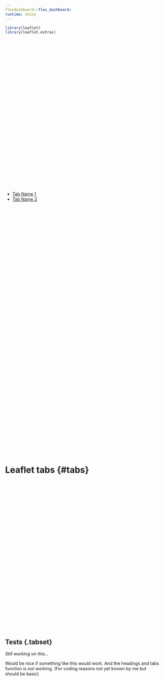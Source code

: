 ```yaml
---
flexdashboard::flex_dashboard:
runtime: shiny
---
```



```r
library(leaflet)
library(leaflet.extras)
```

<!--html_preserve--><div id="htmlwidget-6b6f356c57f38f6f82e8" style="width:100%;height:480px;" class="leaflet html-widget"></div>
<script type="application/json" data-for="htmlwidget-6b6f356c57f38f6f82e8">{"x":{"options":{"crs":{"crsClass":"L.CRS.EPSG3857","code":null,"proj4def":null,"projectedBounds":null,"options":{}}},"calls":[{"method":"addProviderTiles","args":["OpenStreetMap.BlackAndWhite",null,null,{"errorTileUrl":"","noWrap":false,"detectRetina":false}]},{"method":"setMaxBounds","args":[1.422041,22.625227,13.528717,36.978083]},{"method":"addEasyButton","args":[{"icon":"ion-arrow-shrink","title":"Reset View","onClick":"function(btn, map){ map.setView(map._initialCenter, map._initialZoom); }","position":"topleft"}]}],"setView":[[7.1751893,30.2189853],7,[]]},"evals":["calls.2.args.0.onClick"],"jsHooks":{"render":[{"code":"function(el, x, data) {\n  return (\nfunction(el, x){ \n  var map = this; \n  map.whenReady(function(){\n    map._initialCenter = map.getCenter(); \n    map._initialZoom = map.getZoom();\n  });\n}).call(this.getMap(), el, x, data);\n}","data":null}]}}</script><!--/html_preserve-->


<!--html_preserve--><div class="tabbable">
<ul class="nav nav-tabs shiny-tab-input" id="tbSet1" data-tabsetid="6203">
<li class="active">
<a href="#tab-6203-1" data-toggle="tab" data-value="Tab Name 1">Tab Name 1</a>
</li>
<li>
<a href="#tab-6203-2" data-toggle="tab" data-value="Tab Name 2">Tab Name 2</a>
</li>
</ul>
<div class="tab-content" data-tabsetid="6203">
<div class="tab-pane active" data-value="Tab Name 1" id="tab-6203-1">
<div id="htmlwidget-5c1e263d7160e5481175" style="width:100%;height:400px;" class="leaflet html-widget"></div>
<script type="application/json" data-for="htmlwidget-5c1e263d7160e5481175">{"x":{"options":{"crs":{"crsClass":"L.CRS.EPSG3857","code":null,"proj4def":null,"projectedBounds":null,"options":{}}},"calls":[{"method":"addProviderTiles","args":["OpenStreetMap.BlackAndWhite",null,null,{"errorTileUrl":"","noWrap":false,"detectRetina":false}]},{"method":"setMaxBounds","args":[1.422041,22.625227,13.528717,36.978083]},{"method":"addEasyButton","args":[{"icon":"ion-arrow-shrink","title":"Reset View","onClick":"function(btn, map){ map.setView(map._initialCenter, map._initialZoom); }","position":"topleft"}]}],"setView":[[7.1751893,30.2189853],7,[]]},"evals":["calls.2.args.0.onClick"],"jsHooks":{"render":[{"code":"function(el, x, data) {\n  return (\nfunction(el, x){ \n  var map = this; \n  map.whenReady(function(){\n    map._initialCenter = map.getCenter(); \n    map._initialZoom = map.getZoom();\n  });\n}).call(this.getMap(), el, x, data);\n}","data":null}]}}</script>
</div>
<div class="tab-pane" data-value="Tab Name 2" id="tab-6203-2">
<div id="htmlwidget-9ce60963ee8eb04bd99d" style="width:100%;height:400px;" class="leaflet html-widget"></div>
<script type="application/json" data-for="htmlwidget-9ce60963ee8eb04bd99d">{"x":{"options":{"crs":{"crsClass":"L.CRS.EPSG3857","code":null,"proj4def":null,"projectedBounds":null,"options":{}}},"calls":[{"method":"addProviderTiles","args":["OpenStreetMap.BlackAndWhite",null,null,{"errorTileUrl":"","noWrap":false,"detectRetina":false}]},{"method":"setMaxBounds","args":[1.422041,22.625227,13.528717,36.978083]},{"method":"addEasyButton","args":[{"icon":"ion-arrow-shrink","title":"Reset View","onClick":"function(btn, map){ map.setView(map._initialCenter, map._initialZoom); }","position":"topleft"}]}],"setView":[[7.1751893,30.2189853],7,[]]},"evals":["calls.2.args.0.onClick"],"jsHooks":{"render":[{"code":"function(el, x, data) {\n  return (\nfunction(el, x){ \n  var map = this; \n  map.whenReady(function(){\n    map._initialCenter = map.getCenter(); \n    map._initialZoom = map.getZoom();\n  });\n}).call(this.getMap(), el, x, data);\n}","data":null}]}}</script>
</div>
</div>
</div><!--/html_preserve-->

# Leaflet tabs {#tabs}

<!--html_preserve--><div id="htmlwidget-0aba91a89a647b47f5ef" style="width:100%;height:480px;" class="leaflet html-widget"></div>
<script type="application/json" data-for="htmlwidget-0aba91a89a647b47f5ef">{"x":{"options":{"crs":{"crsClass":"L.CRS.EPSG3857","code":null,"proj4def":null,"projectedBounds":null,"options":{}}},"calls":[{"method":"addProviderTiles","args":["OpenStreetMap.BlackAndWhite",null,null,{"errorTileUrl":"","noWrap":false,"detectRetina":false}]},{"method":"setMaxBounds","args":[1.422041,22.625227,13.528717,36.978083]},{"method":"addEasyButton","args":[{"icon":"ion-arrow-shrink","title":"Reset View","onClick":"function(btn, map){ map.setView(map._initialCenter, map._initialZoom); }","position":"topleft"}]}],"setView":[[7.1751893,30.2189853],7,[]]},"evals":["calls.2.args.0.onClick"],"jsHooks":{"render":[{"code":"function(el, x, data) {\n  return (\nfunction(el, x){ \n  var map = this; \n  map.whenReady(function(){\n    map._initialCenter = map.getCenter(); \n    map._initialZoom = map.getZoom();\n  });\n}).call(this.getMap(), el, x, data);\n}","data":null}]}}</script><!--/html_preserve-->
## Tests {.tabset}

*Still working on this...*

Would  be nice if something like this would work. And the headings and tabs function is not working. (For coding reasons not yet known by me but should be basic)

<!--html_preserve--><div id="htmlwidget-d3b32aedbdcf7b405c8d" style="width:100%;height:480px;" class="leaflet html-widget"></div>
<script type="application/json" data-for="htmlwidget-d3b32aedbdcf7b405c8d">{"x":{"options":{"crs":{"crsClass":"L.CRS.EPSG3857","code":null,"proj4def":null,"projectedBounds":null,"options":{}}},"calls":[{"method":"addProviderTiles","args":["OpenStreetMap.BlackAndWhite",null,null,{"errorTileUrl":"","noWrap":false,"detectRetina":false}]},{"method":"setMaxBounds","args":[1.422041,22.625227,13.528717,36.978083]},{"method":"addEasyButton","args":[{"icon":"ion-arrow-shrink","title":"Reset View","onClick":"function(btn, map){ map.setView(map._initialCenter, map._initialZoom); }","position":"topleft"}]}],"setView":[[7.1751893,30.2189853],7,[]]},"evals":["calls.2.args.0.onClick"],"jsHooks":{"render":[{"code":"function(el, x, data) {\n  return (\nfunction(el, x){ \n  var map = this; \n  map.whenReady(function(){\n    map._initialCenter = map.getCenter(); \n    map._initialZoom = map.getZoom();\n  });\n}).call(this.getMap(), el, x, data);\n}","data":null}]}}</script><!--/html_preserve-->

<!--html_preserve--><div id="htmlwidget-e3a49ae1d503e744d912" style="width:100%;height:480px;" class="leaflet html-widget"></div>
<script type="application/json" data-for="htmlwidget-e3a49ae1d503e744d912">{"x":{"options":{"crs":{"crsClass":"L.CRS.EPSG3857","code":null,"proj4def":null,"projectedBounds":null,"options":{}}},"calls":[{"method":"addProviderTiles","args":["OpenStreetMap.BlackAndWhite",null,null,{"errorTileUrl":"","noWrap":false,"detectRetina":false}]},{"method":"setMaxBounds","args":[1.422041,22.625227,13.528717,36.978083]},{"method":"addEasyButton","args":[{"icon":"ion-arrow-shrink","title":"Reset View","onClick":"function(btn, map){ map.setView(map._initialCenter, map._initialZoom); }","position":"topleft"}]}],"setView":[[7.1751893,30.2189853],7,[]]},"evals":["calls.2.args.0.onClick"],"jsHooks":{"render":[{"code":"function(el, x, data) {\n  return (\nfunction(el, x){ \n  var map = this; \n  map.whenReady(function(){\n    map._initialCenter = map.getCenter(); \n    map._initialZoom = map.getZoom();\n  });\n}).call(this.getMap(), el, x, data);\n}","data":null}]}}</script><!--/html_preserve-->
